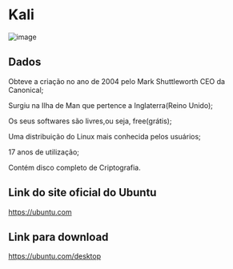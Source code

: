 

# Kali


![image](https://github.com/user-attachments/assets/e848523c-ef99-432c-aa51-60625b09f3a7)


## Dados

<p>Obteve a criação no ano de 2004 pelo Mark Shuttleworth CEO da Canonical;</p>
<p>Surgiu na Ilha de Man que pertence a Inglaterra(Reino Unido);</p>
<p>Os seus softwares são livres,ou seja, free(grátis);</p>
<p>Uma distribuição do Linux  mais conhecida pelos usuários;</p>
<p> 17 anos de utilização;</p>
<p>Contém disco completo de Criptografia.</p>

## Link do site oficial do Ubuntu

 https://ubuntu.com

## Link para download


 https://ubuntu.com/desktop
